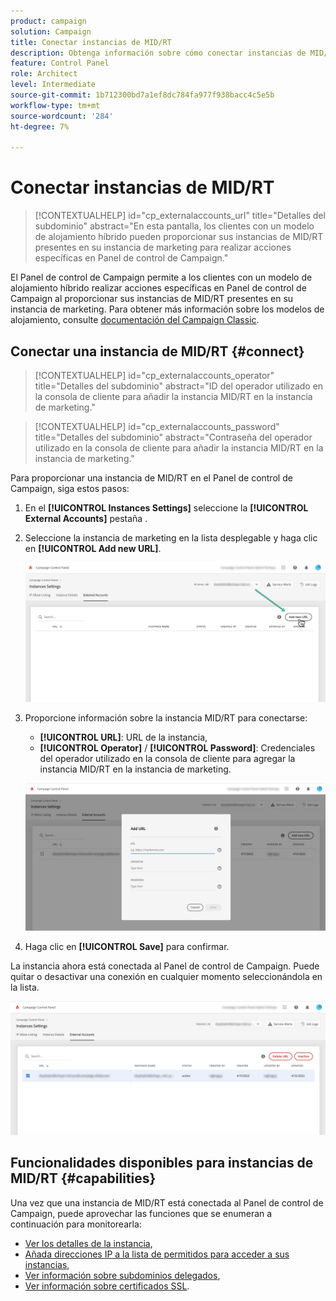 ```yaml
---
product: campaign
solution: Campaign
title: Conectar instancias de MID/RT
description: Obtenga información sobre cómo conectar instancias de MID/RT al Panel de control de Campaign.
feature: Control Panel
role: Architect
level: Intermediate
source-git-commit: 1b712300bd7a1ef8dc784fa977f938bacc4c5e5b
workflow-type: tm+mt
source-wordcount: '284'
ht-degree: 7%

---
```



# Conectar instancias de MID/RT

>[!CONTEXTUALHELP]
>id="cp_externalaccounts_url"
>title="Detalles del subdominio"
>abstract="En esta pantalla, los clientes con un modelo de alojamiento híbrido pueden proporcionar sus instancias de MID/RT presentes en su instancia de marketing para realizar acciones específicas en Panel de control de Campaign."

El Panel de control de Campaign permite a los clientes con un modelo de alojamiento híbrido realizar acciones específicas en Panel de control de Campaign al proporcionar sus instancias de MID/RT presentes en su instancia de marketing. Para obtener más información sobre los modelos de alojamiento, consulte [documentación del Campaign Classic](https://experienceleague.adobe.com/docs/campaign-classic/using/installing-campaign-classic/architecture-and-hosting-models/hosting-models-lp/hosting-models.html).

## Conectar una instancia de MID/RT {#connect}

>[!CONTEXTUALHELP]
>id="cp_externalaccounts_operator"
>title="Detalles del subdominio"
>abstract="ID del operador utilizado en la consola de cliente para añadir la instancia MID/RT en la instancia de marketing."

>[!CONTEXTUALHELP]
>id="cp_externalaccounts_password"
>title="Detalles del subdominio"
>abstract="Contraseña del operador utilizado en la consola de cliente para añadir la instancia MID/RT en la instancia de marketing."

Para proporcionar una instancia de MID/RT en el Panel de control de Campaign, siga estos pasos:

1. En el **[!UICONTROL Instances Settings]** seleccione la **[!UICONTROL External Accounts]** pestaña .

1. Seleccione la instancia de marketing en la lista desplegable y haga clic en **[!UICONTROL Add new URL]**.

   ![](assets/external-account-addbutton.png)

1. Proporcione información sobre la instancia MID/RT para conectarse:
   * **[!UICONTROL URL]**: URL de la instancia,
   * **[!UICONTROL Operator]** / **[!UICONTROL Password]**: Credenciales del operador utilizado en la consola de cliente para agregar la instancia MID/RT en la instancia de marketing.

   ![](assets/external-account-add.png)

1. Haga clic en **[!UICONTROL Save]** para confirmar.

La instancia ahora está conectada al Panel de control de Campaign. Puede quitar o desactivar una conexión en cualquier momento seleccionándola en la lista.

![](assets/external-account-edit.png)

## Funcionalidades disponibles para instancias de MID/RT {#capabilities}

Una vez que una instancia de MID/RT está conectada al Panel de control de Campaign, puede aprovechar las funciones que se enumeran a continuación para monitorearla:

* [Ver los detalles de la instancia](../../instances-settings/using/instance-details.md),
* [Añada direcciones IP a la lista de permitidos para acceder a sus instancias](../../instances-settings/using/ip-allow-listing-instance-access.md),
* [Ver información sobre subdominios delegados](../../subdomains-certificates/using/setting-up-new-subdomain.md),
* [Ver información sobre certificados SSL](../../subdomains-certificates/using/monitoring-ssl-certificates.md).
